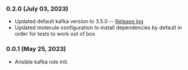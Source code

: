 ### 0.2.0 (July 03, 2023)

* Updated default kafka version to 3.5.0 -- [Release log](https://kafka.apache.org/blog#apache_kafka_350_release_announcement)
* Updated molecule configuration to install dependencies by default in order for tests to work out of box.

### 0.0.1 (May 25, 2023)

* Ansible kafka role init.
